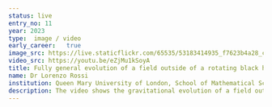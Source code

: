 ```yaml
---
status: live
entry_no: 11
year: 2023
type:  image / video 
early_career:   true
image_src: https://live.staticflickr.com/65535/53183414935_f7623b4a28_c_d.jpg
video_src: https://youtu.be/eZjMu1kSoyA
title: Fully general evolution of a field outside of a rotating black hole in anti-de Sitter spacetime
name: Dr Lorenzo Rossi
institution: Queen Mary University of London, School of Mathematical Sciences
description: The video shows the gravitational evolution of a field outside of a rotating black hole immersed in a type of spacetime called anti-de Sitter (AdS). It is obtained from the first and only code able to simulate gravity in AdS in full generality, i.e., with dynamics along all 3 spatial dimensions. The simulation is performed on Archer2 on a 3-dimensional Cartesian grid and the video displays the x=0 slice. The boundary of AdS is a sphere, whose x=0 slice is the edge of the disk displayed in the video.<br> AdS is crucial for the celebrated AdS/CFT duality, a precise correspondence between gravity in AdS (such as the one displayed in the video) and the physics of a conformal field theory (CFT) at the AdS boundary. In turn, CFTs provide insights on theories of quantum particles (there are no other tools to study such theories in the strong coupling regime).
---
```


